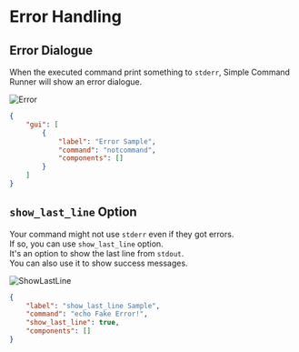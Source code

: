 # Error Handling

## Error Dialogue

When the executed command print something to `stderr`, Simple Command Runner will show an error dialogue.  

![Error](https://user-images.githubusercontent.com/69258547/236607612-183a72d9-a7f3-4006-b545-8d2f5c9ca890.png)  

```json
{
    "gui": [
        {
            "label": "Error Sample",
            "command": "notcommand",
            "components": []
        }
    ]
}
```

## `show_last_line` Option

Your command might not use `stderr` even if they got errors.  
If so, you can use `show_last_line` option.  
It's an option to show the last line from `stdout`.  
You can also use it to show success messages.  

![ShowLastLine](https://user-images.githubusercontent.com/69258547/236607913-31d00dbb-6180-4a99-b981-8c6dec3fb8d8.png)  

```json
{
    "label": "show_last_line Sample",
    "command": "echo Fake Error!",
    "show_last_line": true,
    "components": []
}
```
